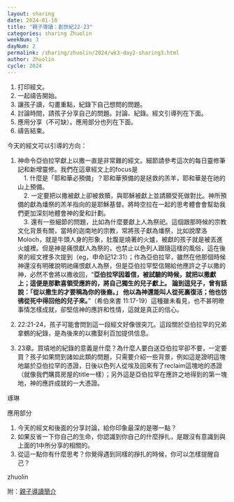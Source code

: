 ```yaml
---
layout: sharing
date: 2024-01-16
title: "親子導讀：創世紀22-23"
categories: sharing Zhuolin
weekNum: 3
dayNum: 2
permalink: /sharing/zhuolin/2024/wk3-day2-sharing3.html
author: Zhuolin
cycle: 2024
---
```


1. 打印經文。  
2. 一起禱告開始。  
3. 讓孩子讀，勾畫重點，紀錄下自己想問的問題。  
4. 討論時間，請孩子分享自己的問題。討論、紀錄。經文引導列在下面。  
5. 應用分享（不可缺）。應用部分也列在下面。  
6. 禱告結束。

今天的經文可以引導的方向：  
1. 神命令亞伯拉罕獻上以撒一直是非常難的經文。細節請參考這次的每日靈修筆記和新增靈修。我們在這章經文上的focus是  
　1. 什麼是「耶和華必預備」？耶和華預備的是拯救的羔羊，耶和華是在祂的山上預備。  
　2. 一定要把以撒被獻上卻被救贖，與耶穌被獻上並請願受死做對比。神所預備的獻為燔祭的羔羊指向的是耶穌基督。將時空拉在一起的思考體會會幫助我們更加深刻地體會神的愛和計劃。  
　3. 還有一些細節的問題，比如為什麼要獻上人為祭祀。這個跟那時候的宗教文化背景有關，當時的迦南地的宗教，常將孩子獻為燔祭，比如說摩洛Moloch，就是牛頭人身的形象，肚腹是燒著的火爐，被獻的孩子就是被丟進火爐裡。但是神是痛恨獻人為祭的，也禁止以色列人跟隨這樣的風俗，這在後來的經文裡多次提到（eg，申命記12:31）；作為亞伯拉罕，雖然在他那個時候神還沒有明確說明祂痛恨獻人為祭，但是亞伯拉罕堅信賜給他應許之子以撒的神，必然不會將以撒收回，“**亞伯拉罕因着信，被試驗的時候，就把以撒獻上；這便是那歡喜領受應許的，將自己獨生的兒子獻上。 論到這兒子，曾有話說：「從以撒生的才要稱為你的後裔。」 他以為神還能叫人從死裏復活；他也彷彿從死中得回他的兒子來。**”（希伯來書‬ ‭11:17-19‬）這種雖未看見，也不甚明暸事情怎樣成就，卻堅信神的應許和性情，這就是真正的信心。  

2. 22:21-24，孩子可能會問到這一段經文好像很突兀。這段關於亞伯拉罕的兄弟拿鶴的紀錄，是為後來的以撒娶利百加提供信息。

3. 23章。買墳地的紀錄的意義是什麼？為什麼人要白送亞伯拉罕卻不要，一定要買？孩子如果問到諸如此類的問題，只需要介紹一些背景，例如這是證明這塊地屬於亞伯拉罕的憑證，日後以色列人從埃及回來有了reclaim這塊地的憑證（就像我們購買房屋的title一樣）；另外這是亞伯拉罕在應許之地得到的第一塊地，神的應許成就的一大憑證。  

琢琳


應用部分

1. 今天的經文和後面的分享討論，給你印象最深的是哪一點？  
2. 如果反省一下你自己的生命，你認識到你自己的什麼掙扎，是跟沒有意識到與上面的1中所分享的相關的。  
3. 從這一點你有什麼思考？你覺得遇到同樣的掙扎的時候，你可以怎樣提醒自己？

zhuolin

附：[親子導讀簡介](https://bibleplan.github.io/ParentChild-BibleStudyIntro.html)
